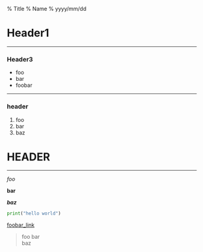 % Title
% Name
% yyyy/mm/dd

# Header1

---

### Header3

- foo
- bar
- foobar

---

### header

1. foo
1. bar
1. baz

# HEADER

---

_foo_

__bar__

___baz___

```python
print("hello world")
```

[foobar_link](https://github.com/hakimel/reveal.js/#full-setup)

> foo bar  
> baz